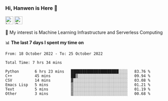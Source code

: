 ### Hi, Hanwen is Here 👋
<p>
	<a href="https://www.linkedin.com/in/liu-hanwen/"><img src="https://img.shields.io/badge/@hanwen-0A66C2?style=flat&logo=LinkedIn&logoColor=white" alt="Linkedin"  height="25px"/></a> 
	<a href="https://scholar.google.com/citations?user=HDF0su0AAAAJ"><img src="https://img.shields.io/badge/scholar-4385FE.svg?&style=plastic&logo=google-scholar&logoColor=white" alt="Google Scholar" height="25px"> </a>
</p>
🌱 My interest is Machine Learning Infrastructure and Serverless Computing

📊 **The last 7 days I spent my time on** 
<!--START_SECTION:waka-->

```text
From: 18 October 2022 - To: 25 October 2022

Total Time: 7 hrs 34 mins

Python       6 hrs 23 mins   █████████████████████░░░░   83.76 %
C++          45 mins         ██▒░░░░░░░░░░░░░░░░░░░░░░   09.94 %
CSV          14 mins         ▓░░░░░░░░░░░░░░░░░░░░░░░░   03.08 %
Emacs Lisp   5 mins          ▒░░░░░░░░░░░░░░░░░░░░░░░░   01.21 %
Text         5 mins          ▒░░░░░░░░░░░░░░░░░░░░░░░░   01.19 %
Other        3 mins          ▒░░░░░░░░░░░░░░░░░░░░░░░░   00.68 %
```

<!--END_SECTION:waka-->


<!--
**david990917/david990917** is a ✨ _special_ ✨ repository because its `README.md` (this file) appears on your GitHub profile.

Here are some ideas to get you started:

- 🔭 I’m currently working on ...
- 🌱 I’m currently learning ...
- 👯 I’m looking to collaborate on ...
- 🤔 I’m looking for help with ...
- 💬 Ask me about ...
- 📫 How to reach me: ...
- 😄 Pronouns: ...
- ⚡ Fun fact: ...
-->
